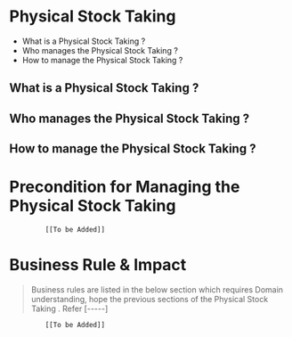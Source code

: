 # Physical Stock Taking

* What is a Physical Stock Taking ?
* Who manages the Physical Stock Taking ?
* How to manage the Physical Stock Taking ? 

## What is a Physical Stock Taking ?
## Who manages the Physical Stock Taking ?
## How to manage the Physical Stock Taking ? 

# Precondition for Managing the Physical Stock Taking 




             [[To be Added]]
 




# Business Rule & Impact 

> Business rules are listed in the below section which requires Domain understanding, hope the previous sections of the Physical Stock Taking . Refer [-----]


             [[To be Added]]
 


